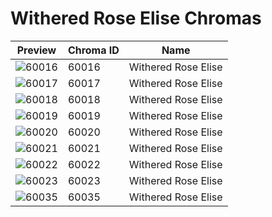 # Withered Rose Elise Chromas

| Preview | Chroma ID | Name |
|---------|-----------|------|
| ![60016](https://raw.communitydragon.org/latest/plugins/rcp-be-lol-game-data/global/default/v1/champion-chroma-images/60/60016.png) | 60016 | Withered Rose Elise |
| ![60017](https://raw.communitydragon.org/latest/plugins/rcp-be-lol-game-data/global/default/v1/champion-chroma-images/60/60017.png) | 60017 | Withered Rose Elise |
| ![60018](https://raw.communitydragon.org/latest/plugins/rcp-be-lol-game-data/global/default/v1/champion-chroma-images/60/60018.png) | 60018 | Withered Rose Elise |
| ![60019](https://raw.communitydragon.org/latest/plugins/rcp-be-lol-game-data/global/default/v1/champion-chroma-images/60/60019.png) | 60019 | Withered Rose Elise |
| ![60020](https://raw.communitydragon.org/latest/plugins/rcp-be-lol-game-data/global/default/v1/champion-chroma-images/60/60020.png) | 60020 | Withered Rose Elise |
| ![60021](https://raw.communitydragon.org/latest/plugins/rcp-be-lol-game-data/global/default/v1/champion-chroma-images/60/60021.png) | 60021 | Withered Rose Elise |
| ![60022](https://raw.communitydragon.org/latest/plugins/rcp-be-lol-game-data/global/default/v1/champion-chroma-images/60/60022.png) | 60022 | Withered Rose Elise |
| ![60023](https://raw.communitydragon.org/latest/plugins/rcp-be-lol-game-data/global/default/v1/champion-chroma-images/60/60023.png) | 60023 | Withered Rose Elise |
| ![60035](https://raw.communitydragon.org/latest/plugins/rcp-be-lol-game-data/global/default/v1/champion-chroma-images/60/60035.png) | 60035 | Withered Rose Elise |
